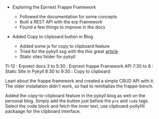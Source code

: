 ---
---

- Exploring the Eprnext Frappe Framework
    - Followed the documentation for some concepts
    - Built a REST API with the erp Framework
    - Found a few things to improve in the docs

- Added Copy to clipboard button in Blog
    - Added some js for copy to clipboard feature
    - Tried for the pykyll ssg with the this great [article](https://www.dannyguo.com/blog/how-to-add-copy-to-clipboard-buttons-to-code-blocks-in-hugo/)
    - Static sites folder for pykyll


11-12 : Erpnext docs
3 to 5:30 : Erpnext frappe Framework API
7:30 to 8 : Static SIte in Pykyll
8:30 to 9:30 : Copy to clipboard

Leart about the frappe framework and created a simple CRUD API with it. The older installation didn't work, so had to reinitialize the frappe-bench.

Added the copy-to-clipboard feature in the pykyll blog as well on the personal blog. Simply add the button just before the `pre` and `code` tags. Select the code block and fetch the inner text, use clipboard-pollyfill packaage for the clipboard interface.
